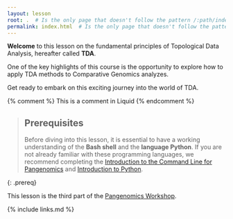 ```yaml
---
layout: lesson
root: .  # Is the only page that doesn't follow the pattern /:path/index.html
permalink: index.html  # Is the only page that doesn't follow the pattern /:path/index.html
---
```



**Welcome** to this lesson on the fundamental principles of Topological Data Analysis, hereafter called **TDA**. 

One of the key highlights of this course is the opportunity to explore how to apply TDA methods to Comparative Genomics analyzes.

Get ready to embark on this exciting journey into the world of TDA.

<!-- this is an html comment -->

{% comment %} This is a comment in Liquid {% endcomment %}

> ## Prerequisites
>
> Before diving into this lesson, it is essential to have a working understanding of the **Bash shell** and the **language Python**. If you are not already familiar with these programming languages, we recommend completing the [Introduction to the Command Line for Pangenomics](https://czirion.github.io/shell-pangenomics/) and [Introduction to Python](https://czirion.github.io/pangenomics-python/).
> 
{: .prereq}

This lesson is the third part of the [Pangenomics Workshop](https://czirion.github.io/pangenomics-workshop/).

{% include links.md %}
